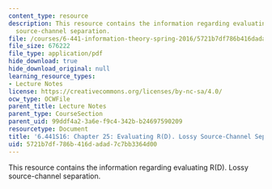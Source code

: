 ```yaml
---
content_type: resource
description: This resource contains the information regarding evaluating R(D). Lossy
  source-channel separation.
file: /courses/6-441-information-theory-spring-2016/5721b7df786b416dadad7c7bb3364d00_MIT6_441S16_chapter_25.pdf
file_size: 676222
file_type: application/pdf
hide_download: true
hide_download_original: null
learning_resource_types:
- Lecture Notes
license: https://creativecommons.org/licenses/by-nc-sa/4.0/
ocw_type: OCWFile
parent_title: Lecture Notes
parent_type: CourseSection
parent_uid: 99ddf4a2-3a6e-f9c4-342b-b24697590209
resourcetype: Document
title: '6.441S16: Chapter 25: Evaluating R(D). Lossy Source-Channel Separation.'
uid: 5721b7df-786b-416d-adad-7c7bb3364d00
---
```

This resource contains the information regarding evaluating R(D). Lossy source-channel separation.